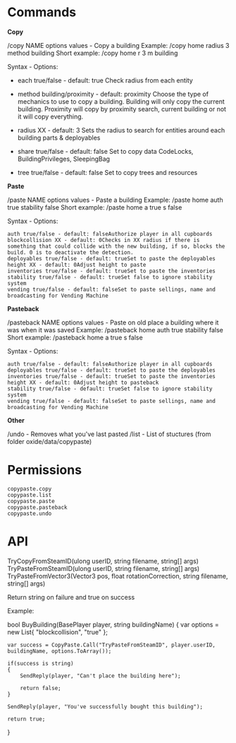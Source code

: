 # Commands
**Copy**

/copy NAME options values - Copy a building
Example: /copy home radius 3 method building
Short example: /copy home r 3 m building

Syntax - Options:

* each true/false - default: true
Check radius from each entity

* method building/proximity - default: proximity
Choose the type of mechanics to use to copy a building.
Building will only copy the current building.
Proximity will copy by proximity search, current building or not it will copy everything.

* radius XX - default: 3
Sets the radius to search for entities around each building parts & deployables

* share true/false - default: false
Set to copy data CodeLocks, BuildingPrivileges, SleepingBag

* tree true/false - default: false
Set to copy trees and resources


**Paste**

/paste NAME options values - Paste a building
Example: /paste home auth true stability false
Short example: /paste home a true s false

Syntax - Options:

    auth true/false - default: falseAuthorize player in all cupboards
    blockcollision XX - default: 0Checks in XX radius if there is something that could collide with the new building, if so, blocks the build. 0 is to deactivate the detection.
    deployables true/false - default: trueSet to paste the deployables
    height XX - default: 0Adjust height to paste
    inventories true/false - default: trueSet to paste the inventories
    stability true/false - default: trueSet false to ignore stability system
    vending true/false - default: falseSet to paste sellings, name and broadcasting for Vending Machine

**Pasteback**

/pasteback NAME options values - Paste on old place a building where it was when it was saved
Example: /pasteback home auth true stability false
Short example: /pasteback home a true s false

Syntax - Options:

    auth true/false - default: falseAuthorize player in all cupboards
    deployables true/false - default: trueSet to paste the deployables
    inventories true/false - default: trueSet to paste the inventories
    height XX - default: 0Adjust height to pasteback
    stability true/false - default: trueSet false to ignore stability system
    vending true/false - default: falseSet to paste sellings, name and broadcasting for Vending Machine

**Other**

/undo - Removes what you've last pasted
/list - List of stuctures (from folder oxide/data/copypaste)

# Permissions

    copypaste.copy
    copypaste.list
    copypaste.paste
    copypaste.pasteback
    copypaste.undo

# API

TryCopyFromSteamID(ulong userID, string filename, string[] args)
TryPasteFromSteamID(ulong userID, string filename, string[] args)
TryPasteFromVector3(Vector3 pos, float rotationCorrection, string filename, string[] args)

Return string on failure and true on success

Example:

bool BuyBuilding(BasePlayer player, string buildingName)
{
    var options = new List<string>{ "blockcollision", "true" };

    var success = CopyPaste.Call("TryPasteFromSteamID", player.userID, buildingName, options.ToArray());

    if(success is string)
    {
        SendReply(player, "Can't place the building here");

        return false;
    }

    SendReply(player, "You've successfully bought this building");

    return true;
}